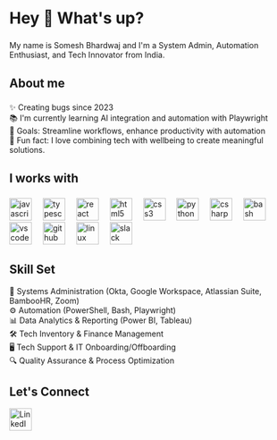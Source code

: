<h1 align="left">Hey 👋 What's up?</h1>

###

<p align="left">My name is Somesh Bhardwaj and I'm a System Admin, Automation Enthusiast, and Tech Innovator from India.</p>

###

<h2 align="left">About me</h2>

###

<p align="left">✨ Creating bugs since 2023<br>📚 I'm currently learning AI integration and automation with Playwright<br>🎯 Goals: Streamline workflows, enhance productivity with automation<br>🎲 Fun fact: I love combining tech with wellbeing to create meaningful solutions.</p>

###

<h2 align="left">I works with</h2>

###

<div align="left">
  <img src="https://cdn.jsdelivr.net/gh/devicons/devicon/icons/javascript/javascript-original.svg" height="40" alt="javascript logo"  />
  <img width="12" />
  <img src="https://cdn.jsdelivr.net/gh/devicons/devicon/icons/typescript/typescript-original.svg" height="40" alt="typescript logo"  />
  <img width="12" />
  <img src="https://cdn.jsdelivr.net/gh/devicons/devicon/icons/react/react-original.svg" height="40" alt="react logo"  />
  <img width="12" />
  <img src="https://cdn.jsdelivr.net/gh/devicons/devicon/icons/html5/html5-original.svg" height="40" alt="html5 logo"  />
  <img width="12" />
  <img src="https://cdn.jsdelivr.net/gh/devicons/devicon/icons/css3/css3-original.svg" height="40" alt="css3 logo"  />
  <img width="12" />
  <img src="https://cdn.jsdelivr.net/gh/devicons/devicon/icons/python/python-original.svg" height="40" alt="python logo"  />
  <img width="12" />
  <img src="https://cdn.jsdelivr.net/gh/devicons/devicon/icons/csharp/csharp-original.svg" height="40" alt="csharp logo"  />
  <img width="12" />
  <img src="https://cdn.jsdelivr.net/gh/devicons/devicon/icons/bash/bash-original.svg" height="40" alt="bash logo"  />
  <img width="12" />
  <img src="https://cdn.jsdelivr.net/gh/devicons/devicon/icons/vscode/vscode-original.svg" height="40" alt="vscode logo"  />
  <img width="12" />
  <img src="https://cdn.jsdelivr.net/gh/devicons/devicon/icons/github/github-original.svg" height="40" alt="github logo"  />
  <img width="12" />
  <img src="https://cdn.jsdelivr.net/gh/devicons/devicon/icons/linux/linux-original.svg" height="40" alt="linux logo"  />
  <img width="12" />
  <img src="https://cdn.jsdelivr.net/gh/devicons/devicon/icons/slack/slack-original.svg" height="40" alt="slack logo" />
  <img width="12" />
</div>

###

<h2 align="left">Skill Set</h2>

<p align="left">
🔧 Systems Administration (Okta, Google Workspace, Atlassian Suite, BambooHR, Zoom)<br>
⚙️ Automation (PowerShell, Bash, Playwright)<br>
📊 Data Analytics & Reporting (Power BI, Tableau)<br>
🛠️ Tech Inventory & Finance Management<br>
🖥️ Tech Support & IT Onboarding/Offboarding<br>
🔍 Quality Assurance & Process Optimization
</p>

###

<h2 align="left">Let's Connect</h2>

<p align="left">
<a href="https://www.linkedin.com/in/ersomeshbhardwaj/">
  <img src="https://cdn.jsdelivr.net/gh/devicons/devicon/icons/linkedin/linkedin-original.svg" height="40" alt="LinkedIn logo" />
</a>
</p>

###
